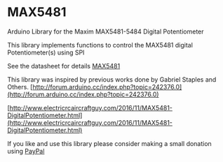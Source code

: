 # MAX5481

Arduino Library for the Maxim MAX5481-5484 Digital Potentiometer

This library implements functions to control the MAX5481 digital Potentiometer(s) using SPI

See the datasheet for details [MAX5481](https://datasheets.maximintegrated.com/en/ds/MAX5481-MAX5484.pdf)

This library was inspired by previous works done by Gabriel Staples and Others.
  [http://forum.arduino.cc/index.php?topic=242376.0](http://forum.arduino.cc/index.php?topic=242376.0)

  [http://www.electricrcaircraftguy.com/2016/11/MAX5481-DigitalPotentiometer.html](http://www.electricrcaircraftguy.com/2016/11/MAX5481-DigitalPotentiometer.html)


If you like and use this library please consider making a small donation using [PayPal](https://www.paypal.me/robertfchapman/5USD)
